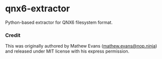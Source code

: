 # qnx6-extractor
Python-based extractor for QNX6 filesystem format. 

### Credit
This was originally authored by Mathew Evans (mathew.evans@nop.ninja) and released under MIT license with his express permission. 
